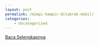 ```yaml
---
layout: post
permalink: /mimpi-hampir-ditabrak-mobil/
categories:
    - Uncategorized
---
```


[Baca Selengkapnya](/06)